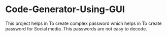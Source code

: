 # Code-Generator-Using-GUI
This project helps in To create complex password which helps in To create password for Social media .This passwords are not easy to decode.
